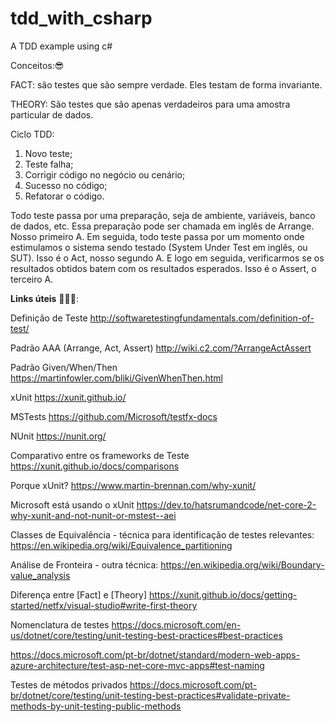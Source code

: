 # tdd_with_csharp
A TDD example using c#

Conceitos:😎

FACT: são testes que são sempre verdade. Eles testam de forma invariante.

THEORY: São testes que são apenas verdadeiros para uma amostra particular de dados.

Ciclo TDD:
1) Novo teste;
2) Teste falha;
3) Corrigir código no negócio ou cenário;
4) Sucesso no código;
5) Refatorar o código.

Todo teste passa por uma preparação, seja de ambiente, variáveis, banco de dados, etc. Essa preparação pode ser chamada em inglês de Arrange. 
Nosso primeiro A.
Em seguida, todo teste passa por um momento onde estimulamos o sistema sendo testado (System Under Test em inglês, ou SUT). Isso é o Act, nosso segundo A.
E logo em seguida, verificarmos se os resultados obtidos batem com os resultados esperados. Isso é o Assert, o terceiro A.


<b>Links úteis</b> 🥓🥓🥓:

Definição de Teste
http://softwaretestingfundamentals.com/definition-of-test/

Padrão AAA (Arrange, Act, Assert)
http://wiki.c2.com/?ArrangeActAssert

Padrão Given/When/Then
https://martinfowler.com/bliki/GivenWhenThen.html

xUnit
https://xunit.github.io/

MSTests
https://github.com/Microsoft/testfx-docs

NUnit
https://nunit.org/

Comparativo entre os frameworks de Teste
https://xunit.github.io/docs/comparisons

Porque xUnit?
https://www.martin-brennan.com/why-xunit/

Microsoft está usando o xUnit
https://dev.to/hatsrumandcode/net-core-2-why-xunit-and-not-nunit-or-mstest--aei

Classes de Equivalência - técnica para identificação de testes relevantes:
https://en.wikipedia.org/wiki/Equivalence_partitioning

Análise de Fronteira - outra técnica:
https://en.wikipedia.org/wiki/Boundary-value_analysis

Diferença entre [Fact] e [Theory]
https://xunit.github.io/docs/getting-started/netfx/visual-studio#write-first-theory

Nomenclatura de testes
https://docs.microsoft.com/en-us/dotnet/core/testing/unit-testing-best-practices#best-practices

https://docs.microsoft.com/pt-br/dotnet/standard/modern-web-apps-azure-architecture/test-asp-net-core-mvc-apps#test-naming

Testes de métodos privados
https://docs.microsoft.com/pt-br/dotnet/core/testing/unit-testing-best-practices#validate-private-methods-by-unit-testing-public-methods

